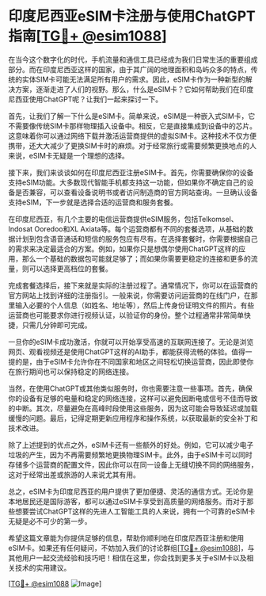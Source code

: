 # 印度尼西亚eSIM卡注册与使用ChatGPT指南[[TG💪+ @esim1088](https://t.me/s/esim1088)]

在当今这个数字化的时代，手机流量和通信工具已经成为我们日常生活的重要组成部分。而在印度尼西亚这样的国家，由于其广阔的地理面积和岛屿众多的特点，传统的实体SIM卡可能无法满足所有用户的需求。因此，eSIM卡作为一种新型的解决方案，逐渐走进了人们的视野。那么，什么是eSIM卡？它如何帮助我们在印度尼西亚使用ChatGPT呢？让我们一起来探讨一下。

首先，让我们了解一下什么是eSIM卡。简单来说，eSIM是一种嵌入式SIM卡，它不需要像传统SIM卡那样物理插入设备中。相反，它是直接集成到设备中的芯片。这意味着你可以通过网络下载并激活运营商提供的虚拟SIM卡。这种技术不仅方便携带，还大大减少了更换SIM卡时的麻烦。对于经常旅行或需要频繁更换地点的人来说，eSIM卡无疑是一个理想的选择。

接下来，我们来谈谈如何在印度尼西亚注册eSIM卡。首先，你需要确保你的设备支持eSIM功能。大多数现代智能手机都支持这一功能，但如果你不确定自己的设备是否兼容，可以查看设备说明书或者访问制造商的官方网站查询。一旦确认设备支持eSIM，下一步就是选择合适的运营商和服务套餐。

在印度尼西亚，有几个主要的电信运营商提供eSIM服务，包括Telkomsel、Indosat Ooredoo和XL Axiata等。每个运营商都有不同的套餐选项，从基础的数据计划到包含语音通话和短信的服务包应有尽有。在选择套餐时，你需要根据自己的需求来决定最适合的方案。例如，如果你只是想偶尔使用ChatGPT这样的应用，那么一个基础的数据包可能就足够了；而如果你需要更稳定的连接和更多的流量，则可以选择更高档位的套餐。

完成套餐选择后，接下来就是实际的注册过程了。通常情况下，你可以在运营商的官方网站上找到详细的注册指引。一般来说，你需要访问运营商的在线门户，在那里输入必要的个人信息（如姓名、地址等），然后上传身份证明文件的照片。有些运营商也可能要求你进行视频认证，以验证你的身份。整个过程通常非常简单快捷，只需几分钟即可完成。

一旦你的eSIM卡成功激活，你就可以开始享受高速的互联网连接了。无论是浏览网页、观看视频还是使用ChatGPT这样的AI助手，都能获得流畅的体验。值得一提的是，由于eSIM卡允许你在不同国家和地区之间轻松切换运营商，因此即使你在旅行期间也可以保持稳定的网络连接。

当然，在使用ChatGPT或其他类似服务时，你也需要注意一些事项。首先，确保你的设备有足够的电量和稳定的网络连接，这样可以避免因断电或信号不佳而导致的中断。其次，尽量避免在高峰时段使用这些服务，因为这可能会导致延迟或加载缓慢的问题。最后，记得定期更新应用程序和操作系统，以获取最新的安全补丁和技术改进。

除了上述提到的优点之外，eSIM卡还有一些额外的好处。例如，它可以减少电子垃圾的产生，因为不再需要频繁地更换物理SIM卡。此外，由于eSIM卡可以同时存储多个运营商的配置文件，因此你可以在同一设备上无缝切换不同的网络服务，这对于经常出差或旅游的人来说尤其有用。

总之，eSIM卡为印度尼西亚的用户提供了更加便捷、灵活的通信方式。无论你是本地居民还是国际游客，都可以通过eSIM卡享受到高质量的网络服务。而对于那些想要尝试ChatGPT这样的先进人工智能工具的人来说，拥有一个可靠的eSIM卡无疑是必不可少的第一步。

希望这篇文章能为你提供足够的信息，帮助你顺利地在印度尼西亚注册和使用eSIM卡。如果还有任何疑问，不妨加入我们的讨论群组[[TG💪+ @esim1088](https://t.me/s/esim1088)]，与其他用户一起交流经验和技巧吧！相信在这里，你会找到更多关于eSIM卡以及相关技术的实用建议。

[[TG💪+ @esim1088](https://t.me/s/esim1088) ![Image](https://i.postimg.cc/4NQfJmqS/Snipaste-2025-05-13-00-14-12.png)]